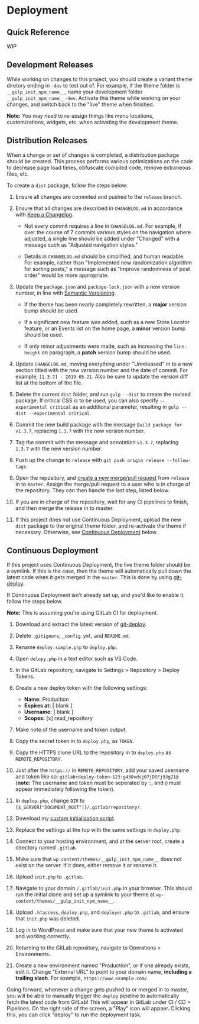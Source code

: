 # Deployment

## Quick Reference

WIP

## Development Releases

While working on changes to this project, you should create a variant theme diretory ending in `-dev` to test out of. For example, if the theme folder is `__gulp_init_npm_name__`, name your development folder `__gulp_init_npm_name__-dev`. Activate this theme while working on your changes, and switch back to the "live" theme when finished.

**Note:** You may need to re-assign things like menu locations, customizations, widgets, etc. when activating the development theme.

## Distribution Releases

When a change or set of changes is completed, a distribution package should be created. This process performs various optimizations on the code to decrease page load times, obfuscate compiled code, remove extraneous files, etc.

To create a `dist` package, follow the steps below:

1. Ensure all changes are commited and pushed to the `release` branch.

2. Ensure that all changes are described in `CHANGELOG.md` in accordance with [Keep a Changelog](https://keepachangelog.com/en/1.0.0/).

    - Not every commit requires a line in `CHANGELOG.md`. For example, if over the course of 7 commits various styles on the navigation where adjusted, a single line should be added under "Changed" with a message such as "Adjusted navigation styles."

    - Details in `CHANGELOG.md` should be simplified, and human readable. For example, rather than "Implemented new randomization algorithm for sorting posts," a message such as "Improve randomness of post order" would be more appropriate.

3. Update the `package.json` and `package-lock.json` with a new version number, in line with [Semantic Versioning](https://semver.org/).

    - If the theme has been nearly completely rewritten, a **major** version bump should be used.

    - If a significant new feature was added, such as a new Store Locator feature, or an Events list on the home page, a **minor** version bump should be used.

    - If only minor adjustments were made, such as increasing the `line-height` on paragraph, a **patch** version bump should be used.

4. Update `CHANGELOG.md`, moving everything under "Unreleased" in to a new section titled with the new version number and the date of commit. For example, `[1.3.7] - 2019-05-21`. Also be sure to update the version diff list at the bottom of the file.

7. Delete the current `dist` folder, and run `gulp --dist` to create the revised package. If critical CSS is to be used, you can also specify `--experimental critical` as an additional parameter, resulting in `gulp --dist --experimental critical`.

8. Commit the new build package with the message `Build package for v1.3.7`, replacing `1.3.7` with the new version number.

9. Tag the commit with the message and annotation `v1.3.7`, replacing `1.3.7` with the new version number.

10. Push up the change to `release` with `git push origin release --follow-tags`.

11. Open the repository, and [create a new merge/pull request](git.md#mergepull-requests) from `release` in to `master`. Assign the merge/pull request to a user who is in charge of the repository. They can then handle the last step, listed below.

12. If you are in charge of the repository, wait for any CI pipelines to finish, and then merge the release in to master.

13. If this project does not use Continuous Deployment, upload the new `dist` package to the original theme folder, and re-activate the theme if necessary. Otherwise, see [Continuous Deployment](#continuous-deployment) below.

## Continuous Deployment

If this project uses Continuous Deployment, the live theme folder should be a symlink. If this is the case, then the theme will automatically pull down the latest code when it gets merged in the `master`. This is done by using [git-deploy](https://github.com/vicenteguerra/git-deploy).

If Continuous Deployment isn't already set up, and you'd like to enable it, follow the steps below.

**Note:** This is assuming you're using GitLab CI for deployment.

1. Download and extract the latest version of [git-deploy](https://github.com/vicenteguerra/git-deploy/archive/master.zip).

2. Delete `.gitignore`, `_config.yml`, and `README.md`.

3. Rename `deploy.sample.php` to `deploy.php`.

4. Open `delopy.php` in a text editor such as VS Code.

5. In the GitLab repository, navigate to Settings > Repository > Deploy Tokens.

6. Create a new deploy token with the following settings:

    - **Name:** Production
    - **Expires at:** [ blank ]
    - **Username:** [ blank ]
    - **Scopes:** [x] read_repository

7. Make note of the username and token output.

8. Copy the secret token in to `deploy.php`, as `TOKEN`.

9. Copy the HTTPS clone URL to the repository in to `deploy.php` as `REMOTE_REPOSITORY`.

10. Just after the `https://` in `REMOTE_REPOSITORY`, add your saved username and token like so: `gitlab+deploy-token-123:g430vdsj07jDSFj93g21@` (**note:** The username and token must be seperated by `:`, and `@` must appear immediately following the token).

11. In `deploy.php`, change `DIR` to `{$_SERVER["DOCUMENT_ROOT"]}/.gitlab/repository/`.

12. Download my [custom initialization script](https://gist.githubusercontent.com/JacobDB/606aba6b93ef6d58a56e45f8873f9ade/raw/5f9404127c7128b1c002231fa33f754e3209c3ab/init.php).

13. Replace the settings at the top with the same settings in `deploy.php`.

14. Connect to your hosting environment, and at the server root, create a directory named `.gitlab`.

15. Make sure that `wp-content/themes/__gulp_init_npm_name__` does not exist on the server. If it does, either remove it or rename it.

16. Upload `init.php` to `.gitlab`.

17. Navigate to your domain `/.gitlab/init.php` in your browser. This should run the initial clone and set up a symlink to your theme at `wp-content/themes/__gulp_init_npm_name__`.

18. Upload `.htaccess`, `deploy.php`, and `deployer.php` to `.gitlab`, and ensure that `init.php` was deleted.

19. Log in to WordPress and make sure that your new theme is activated and working correctly.

20. Returning to the GitLab repository, navigate to Operations > Environments.

21. Create a new environment named "Production", or if one already exists, edit it. Change "External URL" to point to your domain name, **including a trailing slash**. For example, `https://www.example.com/`.

Going forward, whenever a change gets pushed to or merged in to master, you will be able to manually trigger the `deploy` pipeline to automatically fetch the latest code from GitLab! This will appear in GitLab under CI / CD > Pipelines. On the right side of the screen, a "Play" icon will appaer. Clicking this, you can click "deploy" to run the deployment task.
